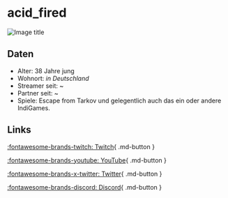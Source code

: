 # acid_fired

![Image title](https://static-cdn.jtvnw.net/jtv_user_pictures/eccc00dc-cd5d-4571-a21e-aa10de841f78-profile_image-70x70.png)

## Daten

- Alter: 38 Jahre jung
- Wohnort: *in Deutschland*
- Streamer seit: ~
- Partner seit: ~
- Spiele: Escape from Tarkov und gelegentlich auch das ein oder andere IndiGames.

## Links

[:fontawesome-brands-twitch: Twitch](https://www.twitch.tv/acid_fired){ .md-button }</p>
[:fontawesome-brands-youtube: YouTube](https://www.youtube.com/channel/UCDiJMIoyfrUOwXZf6oeAd7A){ .md-button }</p>
[:fontawesome-brands-x-twitter: Twitter](https://twitter.com/acid_fired){ .md-button }</p>
[:fontawesome-brands-discord: Discord](https://discord.gg/t39HM8y){ .md-button }</p>
